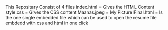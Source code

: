 This Repositary Consist of 4 files 
index.html = Gives the HTML Content 
style.css = Gives the CSS content 
Maanas.jpeg = My Picture 
Final.html = Is the one single embedded file which can be used to open the resume file embdedd with css and html in one click 
